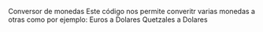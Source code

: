 Conversor de monedas
Este código nos permite converitr varias monedas a otras como por ejemplo: Euros a Dolares   Quetzales a Dolares
